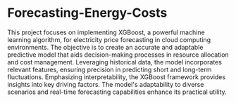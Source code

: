 # Forecasting-Energy-Costs
This project focuses on implementing XGBoost, a powerful machine learning algorithm, for 
electricity price forecasting in cloud computing environments. The objective is to create an 
accurate and adaptable predictive model that aids decision-making processes in resource 
allocation and cost management. Leveraging historical data, the model incorporates relevant 
features, ensuring precision in predicting short and long-term fluctuations. Emphasizing 
interpretability, the XGBoost framework provides insights into key driving factors. The 
model's adaptability to diverse scenarios and real-time forecasting capabilities enhance its 
practical utility. 
